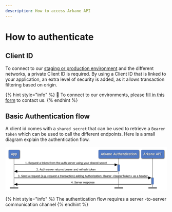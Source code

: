 ```yaml
---
description: How to access Arkane API
---
```


# How to authenticate

## Client ID

To connect to our [staging or production environment](../deep-dive/environments-and-networks.md) and the different networks, a private Client ID is required. By using a Client ID that is linked to your application, an extra level of security is added, as it allows transaction filtering based on origin. 

{% hint style="info" %}
🧙 To connect to our environments, please [fill in this form](https://get.arkane.network/) to contact us.
{% endhint %}

## Basic Authentication flow

A client id comes with a `shared secret` that can be used to retrieve a `Bearer token` which can be used to call the different endpoints. Here is a small diagram explain the authentication flow.

![Basic Authentication flow](../.gitbook/assets/image%20%288%29%20%281%29.png)

{% hint style="info" %}
The authentication flow requires a server -to-server communication channel 
{% endhint %}

